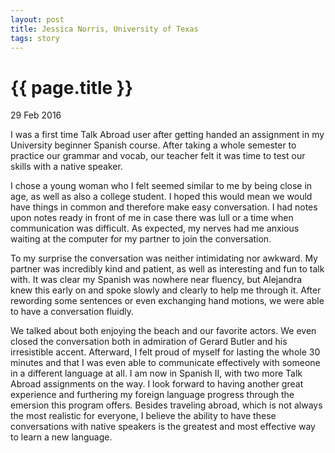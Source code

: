 ```yaml
---
layout: post
title: Jessica Norris, University of Texas
tags: story
---
```


# {{ page.title }}

29 Feb 2016

I was a first time Talk Abroad user after getting handed an assignment in my University beginner Spanish course. After taking a whole semester to practice our grammar and vocab, our teacher felt it was time to test our skills with a native speaker.

I chose a young woman who I felt seemed similar to me by being close in age, as well as also a college student. I hoped this would mean we would have things in common and therefore make easy conversation. I had notes upon notes ready in front of me in case there was lull or a time when communication was difficult. As expected, my nerves had me anxious waiting at the computer for my partner to join the conversation.

To my surprise the conversation was neither intimidating nor awkward. My partner was incredibly kind and patient, as well as interesting and fun to talk with. It was clear my Spanish was nowhere near fluency, but Alejandra knew this early on and spoke slowly and clearly to help me through it. After rewording some sentences or even exchanging hand motions, we were able to have a conversation fluidly.

We talked about both enjoying the beach and our favorite actors. We even closed the conversation both in admiration of Gerard Butler and his irresistible accent. Afterward, I felt proud of myself for lasting the whole 30 minutes and that I was even able to communicate effectively with someone in a different language at all. I am now in Spanish II, with two more Talk Abroad assignments on the way. I look forward to having another great experience and furthering my foreign language progress through the emersion this program offers. Besides traveling abroad, which is not always the most realistic for everyone, I believe the ability to have these conversations with native speakers is the greatest and most effective way to learn a new language.